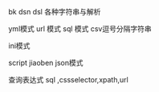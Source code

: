 bk dsn dsl 各种字符串与解析

yml模式
url 模式
sql 模式 
csv逗号分隔字符串


ini模式

script jiaoben
json模式



查询表达式   sql ,cssselector,xpath,url 

